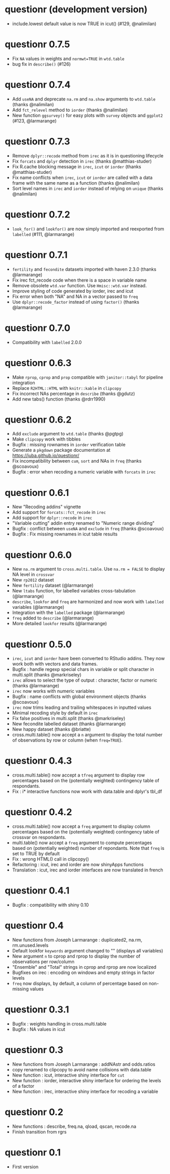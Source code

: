 # questionr (development version)

* include.lowest default value is now TRUE in icut() (#129, @nalimilan)

# questionr 0.7.5

* Fix `NA` values in weights and `normwt=TRUE` in `wtd.table`
* bug fix in `describe()` (#126)

# questionr 0.7.4

* Add `useNA` and deprecate `na.rm` and `na.show` arguments to `wtd.table` (thanks @nalimilan)
* Add `fct_relevel` method to `iorder` (thanks @nalimilan)
* New function `ggsurvey()` for easy plots with `survey` objects and 
  `ggplot2` (#123, @larmarange)

# questionr 0.7.3

* Remove `dplyr::recode` method from `irec` as it is in questioning lifecycle
* Fix `forcats` and `dplyr` detection in `irec` (thanks @matthias-studer)
* Fix R.cache blocking message in `irec`, `icut` or `iorder` (thanks @matthias-studer)
* Fix name conflicts when `irec`, `icut` or `iorder` are called with a data frame with the same name as a function (thanks @nalimilan)
* Sort level names in `irec` and `iorder` instead of relying on `unique` (thanks @nalimilan)

# questionr 0.7.2

* `look_for()` and `lookfor()` are now simply imported and reexported 
  from `labelled` (#111, @larmarange)

# questionr 0.7.1

* `fertility` and `fecondite` datasets imported with haven 2.3.0 (thanks @larmarange)
* Fix irec fct_recode code when there is a space in variable name
* Remove obsolete `wtd.var` function. Use `Hmisc::wtd.var` instead.
* Improve styling of code generated by iorder, irec and icut
* Fix error when both "NA" and NA in a vector passed to `freq`
* Use `dplyr::recode_factor` instead of using `factor()` (thanks @larmarange)

# questionr 0.7.0

* Compatibility with `labelled` 2.0.0

# questionr 0.6.3

* Make `rprop`, `cprop` and `prop` compatible with `janitor::tabyl` for pipeline integration
* Replace `R2HTML::HTML` with `knitr::kable` in `clipcopy`
* Fix incorrect NAs percentage in `describe` (thanks @gdutz)
* Add new tabs() function (thanks @rdrr1990)

# questionr 0.6.2

* Add `exclude` argument to `wtd.table` (thanks @pgtpg)
* Make `clipcopy` work with tibbles
* Bugfix : missing rownames in `iorder` verification table
* Generate a `pkgdown` package documentation at https://juba.github.io/questionr/
* Fix incompatibility between `cum`, `sort` and NAs in `freq` (thanks @scoavoux)
* Bugfix : error when recoding a numeric variable with `forcats` in `irec`

# questionr 0.6.1

* New "Recoding addins" vignette
* Add support for `forcats::fct_recode` in `irec`
* Add support for `dplyr::recode` in `irec`
* "Variable cutting" addin entry renamed to "Numeric range dividing"
* Bugfix : conflict between `useNA` and `exclude` in `freq` (thanks @scoavoux)
* Bugfix : Fix missing rownames in icut table results

# questionr 0.6.0

* New `na.rm` argument to `cross.multi.table`. Use `na.rm = FALSE` to display NA level in `crossvar`
* New `rp2012` dataset
* New `fertility` dataset (@larmarange)
* New `ltabs` function, for labelled variables cross-tabulation (@larmarange)
* `describe`, `lookfor` and `freq` are harmonized and now work with `labelled` variables (@larmarange)
* Integration with the `labelled` package (@larmarange)
* `freq` added to `describe` (@larmarange)
* More detailed `lookfor` results (@larmarange)

# questionr 0.5.0

* `irec`, `icut` and `iorder` have been converted to RStudio addins. They now work both with vectors and data frames.
* Bugfix : handle regexp special chars in variable or split character in multi.split (thanks @markriseley)
* `irec` allows to select the type of output : character, factor or numeric (thanks @larmarange)
* `irec` now works with numeric variables
* Bugfix : name conflicts with global environment objects (thanks @scoavoux)
* `irec` now trims leading and trailing whitespaces in inputted values
* Minimal recoding style by default in `irec`
* Fix false positives in multi.split (thanks @markriseley)
* New fecondite labelled dataset (thanks @larmarange)
* New happy dataset (thanks @briatte)
* cross.multi.table() now accept a `n` argument to display the total number of
  observations by row or column (when `freq=TRUE`).

# questionr 0.4.3

* cross.multi.table() now accept a `tfreq` argument to display row percentages 
  based on the (potentially weighted) contingency table of respondants.
* Fix : i* interactive functions now work with data.table and dplyr's tbl_df

# questionr 0.4.2

* cross.multi.table() now accept a `freq` argument to display column percentages 
  based on the (potentially weighted) contingency table of crossvar on respondants. 
* multi.table() now accept a `freq` argument to compute percentages based on 
  (potentially weighted) number of repondants. Note that `freq` is set to TRUE
  by default
* Fix : wrong HTML() call in clipcopy()
* Refactoring : icut, irec and iorder are now shinyApps functions
* Translation : icut, irec and iorder interfaces are now translated in french

# questionr 0.4.1

* Bugfix : compatibility with shiny 0.10

# questionr 0.4

* New functions from Joseph Larmarange : duplicated2, na.rm, rm.unused.levels
* Default lookfor `keywords` argument changed to "" (displays all variables)
* New argument `n` to cprop and rprop to display the number of observations
  per row/column
* "Ensemble" and "Total" strings in cprop and rprop are now localized
* Bugfixes on irec : encoding on windows and empty strings in factor levels
* `freq` now displays, by default, a column of percentage based on
  non-missing values 

# questionr 0.3.1

* Bugfix : weights handling in cross.multi.table
* Bugfix : NA values in icut

# questionr 0.3

* New functions from Joseph Larmarange : addNAstr and odds.ratios
* copy renamed to clipcopy to avoid name collisions with data.table
* New function : icut, interactive shiny interface for `cut`
* New function : iorder, interactive shiny interface for ordering the levels of a factor
* New function : irec, interactive shiny interface for recoding a variable

# questionr 0.2

* New functions : describe, freq.na, qload, qscan, recode.na
* Finish transition from rgrs

# questionr 0.1

* First version
